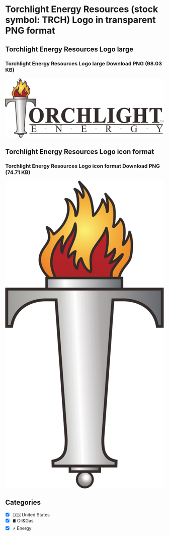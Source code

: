 # Torchlight Energy Resources (stock symbol: TRCH) Logo in transparent PNG format

## Torchlight Energy Resources Logo large

### Torchlight Energy Resources Logo large Download PNG (98.03 KB)

![Torchlight Energy Resources Logo large Download PNG (98.03 KB)](/img/orig/TRCH_BIG-b3e7fc44.png)

## Torchlight Energy Resources Logo icon format

### Torchlight Energy Resources Logo icon format Download PNG (74.71 KB)

![Torchlight Energy Resources Logo icon format Download PNG (74.71 KB)](/img/orig/TRCH-a20ea6db.png)



## Categories
- [x] 🇺🇸 United States
- [x] 🛢 Oil&Gas
- [x] ⚡ Energy
